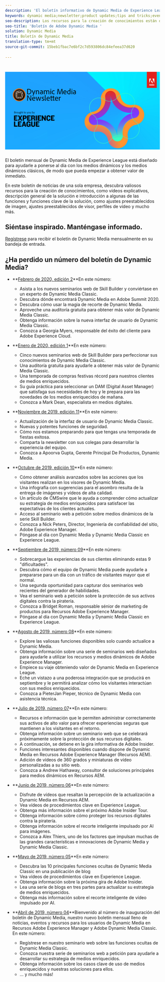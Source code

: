 ```yaml
---
description: 'El boletín informativo de Dynamic Media de Experience League es un boletín mensual. Está diseñado para ayudarle a ponerse al día con Dynamic Media y Dynamic Media Classic, de modo que pueda empezar a obtener valor de inmediato. En este boletín de noticias de una sola empresa encontrará valiosos recursos para la creación de conocimientos, entre los que se incluyen vídeos, descripciones generales de soluciones e presentaciones a algunas de las funciones y funcionalidades clave, como ajustes preestablecidos de imagen, ajustes preestablecidos de visor, perfiles de vídeo y mucho más. '
keywords: dynamic media;newsletter;product updates;tips and tricks;events;customer success;blog;blogs;images;videos;features;capabilities
seo-description: Los recursos para la creación de conocimientos están disponibles en este boletín de noticias de una sola vez, que incluye información sobre vídeos, descripciones generales de soluciones e introducción a algunas de las funciones y capacidades clave, como ajustes preestablecidos de imagen, ajustes preestablecidos de visor, perfiles de vídeo y mucho más.
seo-title: 'Boletín de Adobe Dynamic Media '
solution: Dynamic Media
title: Boletín de Dynamic Media
translation-type: tm+mt
source-git-commit: 15beb1fbac7e6bf2c7d593806dc84efeea37d620

---
```



# ![Logotipo del boletín de Dynamic Media](/help/assets/dynamic-media-newsletter-logo.png)

El boletín mensual de Dynamic Media de Experience League está diseñado para ayudarle a ponerse al día con los medios dinámicos y los medios dinámicos clásicos, de modo que pueda empezar a obtener valor de inmediato.

En este boletín de noticias de una sola empresa, descubra valiosos recursos para la creación de conocimientos, como vídeos explicativos, descripción general de la solución e introducción a algunas de las funciones y funciones clave de la solución, como ajustes preestablecidos de imagen, ajustes preestablecidos de visor, perfiles de vídeo y mucho más.

## Siéntase inspirado. Manténgase informado.

[Regístrese](https://www.adobe.com/subscription/dynamic-media-newsletter.html) para recibir el boletín de Dynamic Media mensualmente en su bandeja de entrada.

## ¿Ha perdido un número del boletín de Dynamic Media?

* **[Febrero de 2020, edición 2](http://amc-mkt-prod1-t.adobe-campaign.com/rest/head/mirrorPage/@5lYjerUalNCDQd6ABlMufSyP3GqbFDn747uBiom3-3_efxsaEjuw8LNhJxrs89ft1vcsQzjvxTGMo55w-4k0YyBVGiL6m5AWSe9I7H7wIXKT0Efz.html)**En este número:

   * Asista a los nuevos seminarios web de Skill Builder y conviértase en un experto de Dynamic Media Classic.
   * Descubra dónde encontrará Dynamic Media en Adobe Summit 2020.
   * Descubra cómo usar la magia de recorte de Dynamic Media.
   * Aproveche una auditoría gratuita para obtener más valor de Dynamic Media Classic.
   * Obtenga información sobre la nueva interfaz de usuario de Dynamic Media Classic.
   * Conozca a Georgia Myers, responsable del éxito del cliente para Adobe Experience Cloud.

* **[Enero de 2020, edición 1](http://amc-mkt-prod1-t.adobe-campaign.com/rest/head/mirrorPage/@NpvOA7LHuVbd-W1B5pENdSLNFZ4L4ZeEkA_bVd4reX31KUOs3uaPFEuEx2mWz-3oNkVBcY5fdimoW3RM-SzTt6QXI4l1Rd2mEwrYsWp7C1LnUMVp.html)**En este número:

   * Cinco nuevos seminarios web de Skill Builder para perfeccionar sus conocimientos de Dynamic Media Classic.
   * Una auditoría gratuita para ayudarle a obtener más valor de Dynamic Media Classic.
   * Una temporada de compras festivas récord para nuestros clientes de medios enriquecidos.
   * Su guía práctica para seleccionar un DAM (Digital Asset Manager) que satisfaga sus necesidades de hoy y le prepara para las novedades de los medios enriquecidos de mañana.
   * Conozca a Mark Dean, especialista en medios digitales.

* **[Noviembre de 2019, edición 11](https://expleague.azureedge.net/assets/dynamic-media/Dynamic_Media_Newsletter_11_2019_Nov.html)**En este número:

   * Actualización de la interfaz de usuario de Dynamic Media Classic.
   * Nuevas y potentes funciones de seguridad.
   * Cómo nos estamos preparando para que tengas una temporada de fiestas exitosa.
   * Comparta la newsletter con sus colegas para desarrollar la experiencia del equipo.
   * Conozca a Apoorva Gupta, Gerente Principal De Productos, Dynamic Media.

* **[Octubre de 2019, edición 10](https://expleague.azureedge.net/assets/dynamic-media/Dynamic_Media_Newsletter_10_2019_Oct.html)**En este número:

   * Cómo obtener análisis avanzados sobre las acciones que los visitantes realizan en los visores de Dynamic Media.
   * Una infografía con sugerencias para el asombro resulta de la entrega de imágenes y vídeos de alta calidad.
   * Un artículo de CMSwire que le ayuda a comprender cómo actualizar su estrategia de medios enriquecidos para satisfacer las expectativas de los clientes actuales.
   * Acceso al seminario web a petición sobre medios dinámicos de la serie Skill Builder.
   * Conozca a Nick Peters, Director, Ingeniería de confiabilidad del sitio, Adobe Experience Manager.
   * Póngase al día con Dynamic Media y Dynamic Media Classic en Experience League.

* **[Septiembre de 2019, número 09](https://expleague.azureedge.net/assets/dynamic-media/Dynamic_Media_Newsletter_09_2019_Sept.html)**En este número:

   * Sobrecargue las experiencias de sus clientes eliminando estas 9 &quot;dificultades&quot;.
   * Descubra cómo el equipo de Dynamic Media puede ayudarle a prepararse para un día con un tráfico de visitantes mayor que el normal.
   * Una segunda oportunidad para capturar dos seminarios web recientes del generador de habilidades.
   * Vea el seminario web a petición sobre la protección de sus activos digitales contra la piratería.
   * Conozca a Bridget Roman, responsable sénior de marketing de productos para Recursos Adobe Experience Manager.
   * Póngase al día con Dynamic Media y Dynamic Media Classic en Experience League.


* **[Agosto de 2019, número 08](https://expleague.azureedge.net/assets/dynamic-media/Dynamic_Media_Newsletter_08_2019_Aug.html)**En este número:

   * Explore las valiosas funciones disponibles solo cuando actualice a Dynamic Media.
   * Obtenga información sobre una serie de seminarios web diseñados para ayudarle a utilizar los recursos y medios dinámicos de Adobe Experience Manager.
   * Empiece su viaje obteniendo valor de Dynamic Media en Experience League.
   * Eche un vistazo a una poderosa integración que se producirá en septiembre y le permitirá analizar cómo los visitantes interactúan con sus medios enriquecidos.
   * Conozca a PieterJan Pieper, técnico de Dynamic Media con asistencia técnica.


* **[Julio de 2019, número 07](https://expleague.azureedge.net/assets/dynamic-media/Dynamic_Media_Newsletter_07_2019_July.html)**En este número:

   * Recursos e información que le permiten administrar correctamente sus activos de alto valor para ofrecer experiencias seguras que mantienen a los visitantes en el retorno.
   * Obtenga información sobre un seminario web que se celebrará próximamente sobre la protección de sus recursos digitales.
   * A continuación, se detiene en la gira informativa de Adobe Insider.
   * Funciones interesantes disponibles cuando dispone de Dynamic Media en Recursos Adobe Experience Manager (Recursos AEM).
   * Adición de vídeos de 360 grados y miniaturas de vídeo personalizadas a su sitio web.
   * Conozca a Andrew Hathaway, consultor de soluciones principales para medios dinámicos en Recursos AEM.

* **[Junio de 2019, número 06](https://expleague.azureedge.net/assets/dynamic-media/Dynamic_Media_Newsletter_06_2019_June.html)**En este número:

   * Disfrute de vídeos que resaltan la percepción de la actualización a Dynamic Media en Recursos AEM.
   * Vea vídeos de procedimientos clave en Experience League.
   * Obtenga más información sobre el próximo Adobe Insider Tour.
   * Obtenga información sobre cómo proteger los recursos digitales contra la piratería.
   * Obtenga información sobre el recorte inteligente impulsado por AI para imágenes.
   * Conozca a Alex Thiers, uno de los factores que impulsan muchas de las grandes características e innovaciones de Dynamic Media y Dynamic Media Classic.

* **[Mayo de 2019, número 05](https://expleague.azureedge.net/assets/dynamic-media/Dynamic_Media_Newsletter_05_2019_May.html)**En este número:

   * Descubra las 10 principales funciones ocultas de Dynamic Media Classic en una publicación de blog
   * Vea vídeos de procedimientos clave en Experience League.
   * Obtenga información sobre la próxima gira de Adobe Insider.
   * Lea una serie de blogs en tres partes para actualizar su estrategia de medios enriquecidos.
   * Obtenga más información sobre el recorte inteligente de vídeo impulsado por AI.

* **[Abril de 2019, número 04](https://expleague.azureedge.net/assets/dynamic-media/Dynamic_Media_Newsletter_04_2019_April.html)**Bienvenido al número de inauguración del boletín de Dynamic Media, nuestro nuevo boletín mensual lleno de noticias, eventos y recursos para los usuarios de Dynamic Media en Recursos Adobe Experience Manager y Adobe Dynamic Media Classic. En este número:
   * Regístrese en nuestro seminario web sobre las funciones ocultas de Dynamic Media Classic.
   * Conozca nuestra serie de seminarios web a petición para ayudarle a desarrollar su estrategia de medios enriquecidos.
   * Obtenga información sobre los casos clave de uso de medios enriquecidos y nuestras soluciones para ellos.
   * ... y mucho más!